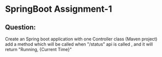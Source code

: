 # SpringBoot Assignment-1

## Question:
Create an Spring boot application with one Controller class (Maven project)
add a method which will be called when "/status" api is called , and it will return "Running, {Current Time}"
